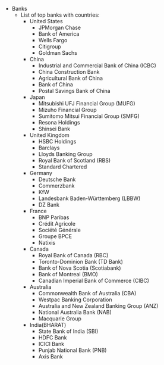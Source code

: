 - Banks
  - List of top banks with countries:
    - United States
      - JPMorgan Chase
      - Bank of America
      - Wells Fargo
      - Citigroup
      - Goldman Sachs
    - China
      -   Industrial and Commercial Bank of China (ICBC)
      -   China Construction Bank
      -   Agricultural Bank of China
      -   Bank of China
      -   Postal Savings Bank of China
    - Japan
      - Mitsubishi UFJ Financial Group (MUFG)
      - Mizuho Financial Group
      - Sumitomo Mitsui Financial Group (SMFG)
      - Resona Holdings
      - Shinsei Bank
    - United Kingdom
      - HSBC Holdings
      - Barclays
      - Lloyds Banking Group
      - Royal Bank of Scotland (RBS)
      - Standard Chartered
    - Germany
      - Deutsche Bank
      - Commerzbank
      - KfW
      - Landesbank Baden-Württemberg (LBBW)
      - DZ Bank
    - France
      - BNP Paribas
      - Crédit Agricole
      - Société Générale
      - Groupe BPCE
      - Natixis
    - Canada
      - Royal Bank of Canada (RBC)
      - Toronto-Dominion Bank (TD Bank)
      - Bank of Nova Scotia (Scotiabank)
      - Bank of Montreal (BMO)
      - Canadian Imperial Bank of Commerce (CIBC)
    - Australia
      - Commonwealth Bank of Australia (CBA)
      - Westpac Banking Corporation
      - Australia and New Zealand Banking Group (ANZ)
      - National Australia Bank (NAB)
      - Macquarie Group
    - India(BHARAT)
      - State Bank of India (SBI)
      - HDFC Bank
      - ICICI Bank
      - Punjab National Bank (PNB)
      - Axis Bank
